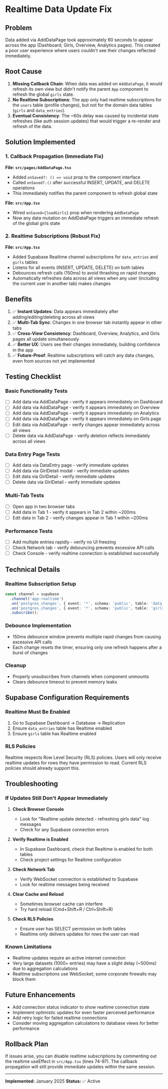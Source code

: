 # Realtime Data Update Fix

## Problem
Data added via AddDataPage took approximately 60 seconds to appear across the app (Dashboard, Girls, Overview, Analytics pages). This created a poor user experience where users couldn't see their changes reflected immediately.

## Root Cause
1. **Missing Callback Chain**: When data was added on `AddDataPage`, it would refresh its own view but didn't notify the parent `App` component to refresh the global `girls` state.
2. **No Realtime Subscriptions**: The app only had realtime subscriptions for the `users` table (profile changes), but not for the domain data tables (`girls` and `data_entries`).
3. **Eventual Consistency**: The ~60s delay was caused by incidental state refreshes (like auth session updates) that would trigger a re-render and refresh of the data.

## Solution Implemented

### 1. Callback Propagation (Immediate Fix)
**File: `src/pages/AddDataPage.tsx`**
- Added `onSaved?: () => void` prop to the component interface
- Called `onSaved?.()` after successful INSERT, UPDATE, and DELETE operations
- This immediately notifies the parent component to refresh global state

**File: `src/App.tsx`**
- Wired `onSaved={loadGirls}` prop when rendering `AddDataPage`
- Now any data mutation on AddDataPage triggers an immediate refresh of the global girls state

### 2. Realtime Subscriptions (Robust Fix)
**File: `src/App.tsx`**
- Added Supabase Realtime channel subscriptions for `data_entries` and `girls` tables
- Listens for all events (INSERT, UPDATE, DELETE) on both tables
- Debounces refresh calls (150ms) to avoid thrashing on rapid changes
- Automatically refreshes data across all views when any user (including the current user in another tab) makes changes

## Benefits
1. ✅ **Instant Updates**: Data appears immediately after adding/editing/deleting across all views
2. ✅ **Multi-Tab Sync**: Changes in one browser tab instantly appear in other tabs
3. ✅ **Cross-View Consistency**: Dashboard, Overview, Analytics, and Girls pages all update simultaneously
4. ✅ **Better UX**: Users see their changes immediately, building confidence in the app
5. ✅ **Future-Proof**: Realtime subscriptions will catch any data changes, even from sources not yet implemented

## Testing Checklist

### Basic Functionality Tests
- [ ] Add data via AddDataPage - verify it appears immediately on Dashboard
- [ ] Add data via AddDataPage - verify it appears immediately on Overview
- [ ] Add data via AddDataPage - verify it appears immediately on Analytics
- [ ] Add data via AddDataPage - verify it appears immediately on Girls page
- [ ] Edit data via AddDataPage - verify changes appear immediately across all views
- [ ] Delete data via AddDataPage - verify deletion reflects immediately across all views

### Data Entry Page Tests
- [ ] Add data via DataEntry page - verify immediate updates
- [ ] Add data via GirlDetail modal - verify immediate updates
- [ ] Edit data via GirlDetail - verify immediate updates
- [ ] Delete data via GirlDetail - verify immediate updates

### Multi-Tab Tests
- [ ] Open app in two browser tabs
- [ ] Add data in Tab 1 - verify it appears in Tab 2 within ~200ms
- [ ] Edit data in Tab 2 - verify changes appear in Tab 1 within ~200ms

### Performance Tests
- [ ] Add multiple entries rapidly - verify no UI freezing
- [ ] Check Network tab - verify debouncing prevents excessive API calls
- [ ] Check Console - verify realtime connection is established successfully

## Technical Details

### Realtime Subscription Setup
```typescript
const channel = supabase
  .channel('app-realtime')
  .on('postgres_changes', { event: '*', schema: 'public', table: 'data_entries' }, scheduleReload)
  .on('postgres_changes', { event: '*', schema: 'public', table: 'girls' }, scheduleReload)
  .subscribe();
```

### Debounce Implementation
- 150ms debounce window prevents multiple rapid changes from causing excessive API calls
- Each change resets the timer, ensuring only one refresh happens after a burst of changes

### Cleanup
- Properly unsubscribes from channels when component unmounts
- Clears debounce timeout to prevent memory leaks

## Supabase Configuration Requirements

### Realtime Must Be Enabled
1. Go to Supabase Dashboard → Database → Replication
2. Ensure `data_entries` table has Realtime enabled
3. Ensure `girls` table has Realtime enabled

### RLS Policies
Realtime respects Row Level Security (RLS) policies. Users will only receive realtime updates for rows they have permission to read. Current RLS policies should already support this.

## Troubleshooting

### If Updates Still Don't Appear Immediately

1. **Check Browser Console**
   - Look for "Realtime update detected - refreshing girls data" log messages
   - Check for any Supabase connection errors

2. **Verify Realtime is Enabled**
   - In Supabase Dashboard, check that Realtime is enabled for both tables
   - Check project settings for Realtime configuration

3. **Check Network Tab**
   - Verify WebSocket connection is established to Supabase
   - Look for realtime messages being received

4. **Clear Cache and Reload**
   - Sometimes browser cache can interfere
   - Try hard reload (Cmd+Shift+R / Ctrl+Shift+R)

5. **Check RLS Policies**
   - Ensure user has SELECT permission on both tables
   - Realtime only delivers updates for rows the user can read

### Known Limitations
- Realtime updates require an active internet connection
- Very large datasets (1000+ entries) may have a slight delay (~500ms) due to aggregation calculations
- Realtime subscriptions use WebSocket; some corporate firewalls may block them

## Future Enhancements
- Add connection status indicator to show realtime connection state
- Implement optimistic updates for even faster perceived performance
- Add retry logic for failed realtime connections
- Consider moving aggregation calculations to database views for better performance

## Rollback Plan
If issues arise, you can disable realtime subscriptions by commenting out the realtime useEffect in `src/App.tsx` (lines 74-97). The callback propagation will still provide immediate updates within the same session.

---
**Implemented:** January 2025
**Status:** ✅ Active


